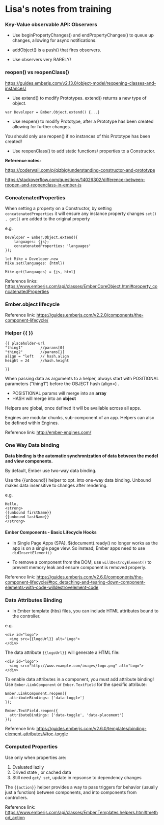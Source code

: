 # Lisa's notes from training

### Key-Value observable API: Observers

* Use beginPropertyChanges() and endPropertyChanges() to queue up changes, allowing for async notifications. 

* addObject() is a push() that fires observers. 

* Use observers very RARELY!

### reopen() vs reopenClass()

https://guides.emberjs.com/v2.13.0/object-model/reopening-classes-and-instances/

* Use extend() to modify Prototypes.  extend() returns a new type of object.

``` var Developer = Ember.Object.extend() {...} ```

* Use reopen() to modify Prototype, after a Prototype has been created allowing for further changes. 

You should only use reopen() if no instances of this Prototype has been created!

* Use reopenClass() to add static functions/ properties to a Constructor. 

**Reference notes:**

https://coderwall.com/p/qjzbig/understanding-constructor-and-prototype

https://stackoverflow.com/questions/14026302/difference-between-reopen-and-reopenclass-in-ember-js

### ConcatenatedProperties

When setting a property on a Constructor, by setting ```concatenatedProperties``` it will ensure any instance property changes  ```set() , get()``` are added to the original property

e.g.

```
Developer = Ember.Object.extend({
    languages: {js};
    concatenatedProperties: 'languages'
});

let Mike = Developer.new
Mike.set(languages: {html})

Mike.get(languages) = {js, html} 
```

Reference links:
https://www.emberjs.com/api/classes/Ember.CoreObject.html#property_concatenatedProperties

### Ember.object lifecycle

Reference link: 
https://guides.emberjs.com/v2.2.0/components/the-component-lifecycle/

### Helper {{ }}

```
{{ placeholder-url
"thing1"        //params[0]
"thing2"        //params[1]
align = "left   // hash.align
height = 24     //hash.height

}}
```

When passing data as arguments to a helper, always start with POSITIONAL parameters ("thing1") before the OBJECT hash (align=) .

* POSISTIONAL params will merge into an **array** 
* HASH will merge into an **object**

Helpers are global, once defined it will be available across all apps.

Engines are modular chunks, sub-component of an app.  Helpers can also be defined within Engines.

Reference link:
http://ember-engines.com/

### One Way Data binding

**Data binding is the automatic synchronization of data between the model and view components.**

By default, Ember use two-way data binding.

Use the {{unbound}} helper to opt. into one-way data binding.   Unbound makes data insensitive to changes after rendering.

e.g.

```
Hello,
<strong>
{{unbound firstName}}
{{unbound lastName}}
</strong>
```

#### Ember Components - Basic Lifecycle Hooks

* In Single Page Apps (SPA), $(document).ready() no longer works as the app is on a single page view.  So instead, Ember apps need to use ```didInsertElement()```

* To remove a component from the DOM, use ```willDestroyElement()``` to prevent memory leak and ensure component is removed properly.

Reference link: 
https://guides.emberjs.com/v2.6.0/components/the-component-lifecycle/#toc_detaching-and-tearing-down-component-elements-with-code-willdestroyelement-code

### Data Attributes Binding

* In Ember template (hbs) files, you can include HTML attributes bound to the controller.

e.g.

```
<div id="logo">
  <img src={{logoUrl}} alt="Logo">
</div>
```
The data attribute ```{{logoUrl}}``` will generate a HTML file:

```
<div id="logo">
  <img src="http://www.example.com/images/logo.png" alt="Logo">
</div>
```

To enable data attributes in a component, you must add attribute binding! Use ```Ember.LinkComponent``` or ```Ember.TextField``` for the specific attribute:

```
Ember.LinkComponent.reopen({
  attributeBindings: ['data-toggle']
});

Ember.TextField.reopen({
  attributeBindings: ['data-toggle', 'data-placement']
});
```

Reference link: https://guides.emberjs.com/v2.6.0/templates/binding-element-attributes/#toc-toggle

### Computed Properties

Use only when properties are:
1. Evaluated lazily
2. Drived state , or cached data
3. Still need ```get/ set```, update in repsonse to dependency changes

The ```{{action}}``` helper provides a way to pass triggers for behavior (usually just a function) between components, and into components from controllers.

Reference link: https://www.emberjs.com/api/classes/Ember.Templates.helpers.html#method_action